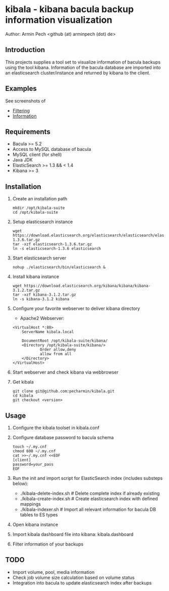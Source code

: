 kibala - kibana bacula backup information visualization
=======================================================

Author: Armin Pech <github (at) arminpech (dot) de>

Introduction
------------
This projects supplies a tool set to visualize information of bacula backups
using the tool kibana.
Information of the bacula database are imported into an elasticsearch
cluster/instance and returned by kibana to the client.

Examples
--------
See screenshots of
* [Filtering](/doc/screenshots/kibala1.png)
* [Information](/doc/screenshots/kibala2.png)

Requirements
------------
* Bacula >= 5.2
* Access to MySQL database of bacula
* MySQL client (for shell)
* Java JDK
* ElasticSearch >= 1.3 && < 1.4
* Kibana >= 3

Installation
------------
1. Create an installation path

    ```
    mkdir /opt/kibala-suite
    cd /opt/kibala-suite
    ```

1. Setup elasticsearch instance

    ```
    wget https://download.elasticsearch.org/elasticsearch/elasticsearch/elasticsearch-1.3.6.tar.gz
    tar -xzf elasticsearch-1.3.6.tar.gz
    ln -s elasticsearch-1.3.6 elasticsearch
    ```

1. Start elasticsearch server

    ```
    nohup ./elasticsearch/bin/elasticsearch &
    ```

1. Install kibana instance

    ```
    wget https://download.elasticsearch.org/kibana/kibana/kibana-3.1.2.tar.gz
    tar -xzf kibana-3.1.2.tar.gz
    ln -s kibana-3.1.2 kibana
    ```

1. Configure your favorite webserver to deliver kibana directory

   * Apache2 Webserver:

    ```
    <VirtualHost *:80>
        ServerName kibala.local
        
        DocumentRoot /opt/kibala-suite/kibana/
        <Directory /opt/kibala-suite/kibana/>
                Order allow,deny
                allow from all
        </Directory>
    </VirtualHost>
    ```

1. Start webserver and check kibana via webbrowser
1. Get kibala

    ```
    git clone git@github.com:pecharmin/kibala.git
    cd kibala
    git checkout <version>
    ```

Usage
-----
1. Configure the kibala toolset in kibala.conf
1. Configure database password to bacula schema

    ```
    touch ~/.my.cnf
    chmod 600 ~/.my.cnf
    cat >>~/.my.cnf <<EOF
    [client]
    password=your_pass
    EOF
    ```

1. Run the init and import script for ElasticSearch index (includes substeps below):
   * ./kibala-delete-index.sh # Delete complete index if already existing
   * ./kibala-create-index.sh # Create elasticsearch index with defined mappings
   * ./kibala-indexer.sh # Import all relevant information for bacula DB tables to ES types
1. Open kibana instance
1. Import kibala dashboard file into kibana: kibala.dashboard
1. Filter information of your backups

TODO
----
* Import volume, pool, media information
* Check job volume size calculation based on volume status
* Integration into bacula to update elasticsearch index after backups

